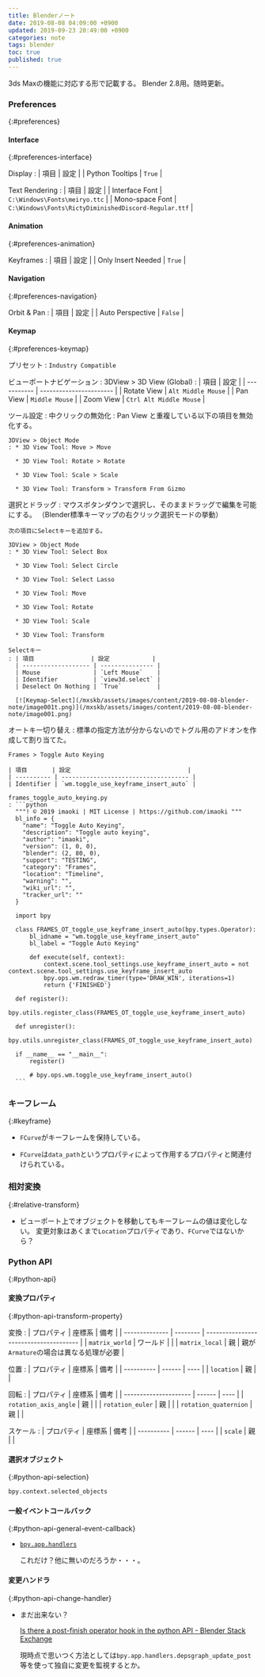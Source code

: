 ```yaml
---
title: Blenderノート
date: 2019-08-08 04:09:00 +0900
updated: 2019-09-23 20:49:00 +0900
categories: note
tags: blender
toc: true
published: true
---
```

3ds Maxの機能に対応する形で記載する。
Blender 2.8用。随時更新。

### Preferences
{:#preferences}

#### Interface
{:#preferences-interface}

Display
: | 項目            | 設定   |
  | Python Tooltips | `True` |

Text Rendering
: | 項目            | 設定                                                  |
  | Interface Font  | `C:\Windows\Fonts\meiryo.ttc`                         |
  | Mono-space Font | `C:\Windows\Fonts\RictyDiminishedDiscord-Regular.ttf` |

#### Animation
{:#preferences-animation}

Keyframes
: | 項目               | 設定   |
  | Only Insert Needed | `True` |

#### Navigation
{:#preferences-navigation}

Orbit & Pan
: | 項目             | 設定    |
  | Auto Perspective | `False` |

#### Keymap
{:#preferences-keymap}

プリセット
: `Industry Compatible`

ビューポートナビゲーション
: 3DView > 3D View (Global)
  : | 項目        | 設定                    |
    | ----------- | ----------------------- |
    | Rotate View | `Alt Middle Mouse`      |
    | Pan View    | `Middle Mouse`          |
    | Zoom View   | `Ctrl Alt Middle Mouse` |

ツール設定
: 中クリックの無効化
  : Pan View と重複している以下の項目を無効化する。

    3DView > Object Mode
    : * 3D View Tool: Move > Move

      * 3D View Tool: Rotate > Rotate

      * 3D View Tool: Scale > Scale

      * 3D View Tool: Transform > Transform From Gizmo

  選択とドラッグ
  : マウスボタンダウンで選択し、そのままドラッグで編集を可能にする。
    （Blender標準キーマップの右クリック選択モードの挙動）

    次の項目にSelectキーを追加する。

    3DView > Object Mode
    : * 3D View Tool: Select Box

      * 3D View Tool: Select Circle

      * 3D View Tool: Select Lasso

      * 3D View Tool: Move

      * 3D View Tool: Rotate

      * 3D View Tool: Scale

      * 3D View Tool: Transform

    Selectキー
    : | 項目                | 設定            |
      | ------------------- | --------------- |
      | Mouse               | `Left Mouse`    |
      | Identifier          | `view3d.select` |
      | Deselect On Nothing | `True`          |

      [![Keymap-Select](/mxskb/assets/images/content/2019-08-08-blender-note/image001t.png)](/mxskb/assets/images/content/2019-08-08-blender-note/image001.png)

  オートキー切り替え
  : 標準の指定方法が分からないのでトグル用のアドオンを作成して割り当てた。

    Frames > Toggle Auto Keying

    | 項目       | 設定                                 |
    | ---------- | ------------------------------------ |
    | Identifier | `wm.toggle_use_keyframe_insert_auto` |

    frames_toggle_auto_keying.py
    : ```python
      """! © 2019 imaoki | MIT License | https://github.com/imaoki """
      bl_info = {
        "name": "Toggle Auto Keying",
        "description": "Toggle auto keying",
        "author": "imaoki",
        "version": (1, 0, 0),
        "blender": (2, 80, 0),
        "support": "TESTING",
        "category": "Frames",
        "location": "Timeline",
        "warning": "",
        "wiki_url": "",
        "tracker_url": ""
      }

      import bpy

      class FRAMES_OT_toggle_use_keyframe_insert_auto(bpy.types.Operator):
          bl_idname = "wm.toggle_use_keyframe_insert_auto"
          bl_label = "Toggle Auto Keying"

          def execute(self, context):
              context.scene.tool_settings.use_keyframe_insert_auto = not context.scene.tool_settings.use_keyframe_insert_auto
              bpy.ops.wm.redraw_timer(type='DRAW_WIN', iterations=1)
              return {'FINISHED'}

      def register():
          bpy.utils.register_class(FRAMES_OT_toggle_use_keyframe_insert_auto)

      def unregister():
          bpy.utils.unregister_class(FRAMES_OT_toggle_use_keyframe_insert_auto)

      if __name__ == "__main__":
          register()

          # bpy.ops.wm.toggle_use_keyframe_insert_auto()
      ```

### キーフレーム
{:#keyframe}

* `FCurve`がキーフレームを保持している。

* `FCurve`は`data_path`というプロパティによって作用するプロパティと関連付けられている。

### 相対変換
{:#relative-transform}

* ビューポート上でオブジェクトを移動してもキーフレームの値は変化しない。
  変更対象はあくまで`Location`プロパティであり、`FCurve`ではないから？

### Python API
{:#python-api}

#### 変換プロパティ
{:#python-api-transform-property}

変換
: | プロパティ     | 座標系   | 備考                                   |
  | -------------- | -------- | -------------------------------------- |
  | `matrix_world` | ワールド |                                        |
  | `matrix_local` | 親       | 親が`Armature`の場合は異なる処理が必要 |

位置
: | プロパティ | 座標系 | 備考 |
  | ---------- | ------ | ---- |
  | `location` | 親     |      |

回転
: | プロパティ            | 座標系 | 備考 |
  | --------------------- | ------ | ---- |
  | `rotation_axis_angle` | 親     |      |
  | `rotation_euler`      | 親     |      |
  | `rotation_quaternion` | 親     |      |

スケール
: | プロパティ | 座標系 | 備考 |
  | ---------- | ------ | ---- |
  | `scale`    | 親     |      |

#### 選択オブジェクト
{:#python-api-selection}

```python
bpy.context.selected_objects
```

#### 一般イベントコールバック
{:#python-api-general-event-callback}

* [`bpy.app.handlers`](https://docs.blender.org/api/current/bpy.app.handlers.html)

  これだけ？他に無いのだろうか・・・。

#### 変更ハンドラ
{:#python-api-change-handler}

* まだ出来ない？

  [Is there a post-finish operator hook in the python API - Blender Stack Exchange](https://blender.stackexchange.com/a/1585)

  現時点で思いつく方法としては`bpy.app.handlers.depsgraph_update_post`等を使って独自に変更を監視するとか。
